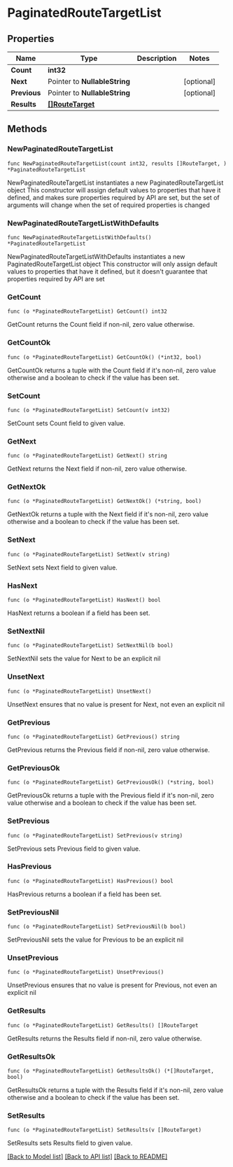# PaginatedRouteTargetList

## Properties

Name | Type | Description | Notes
------------ | ------------- | ------------- | -------------
**Count** | **int32** |  | 
**Next** | Pointer to **NullableString** |  | [optional] 
**Previous** | Pointer to **NullableString** |  | [optional] 
**Results** | [**[]RouteTarget**](RouteTarget.md) |  | 

## Methods

### NewPaginatedRouteTargetList

`func NewPaginatedRouteTargetList(count int32, results []RouteTarget, ) *PaginatedRouteTargetList`

NewPaginatedRouteTargetList instantiates a new PaginatedRouteTargetList object
This constructor will assign default values to properties that have it defined,
and makes sure properties required by API are set, but the set of arguments
will change when the set of required properties is changed

### NewPaginatedRouteTargetListWithDefaults

`func NewPaginatedRouteTargetListWithDefaults() *PaginatedRouteTargetList`

NewPaginatedRouteTargetListWithDefaults instantiates a new PaginatedRouteTargetList object
This constructor will only assign default values to properties that have it defined,
but it doesn't guarantee that properties required by API are set

### GetCount

`func (o *PaginatedRouteTargetList) GetCount() int32`

GetCount returns the Count field if non-nil, zero value otherwise.

### GetCountOk

`func (o *PaginatedRouteTargetList) GetCountOk() (*int32, bool)`

GetCountOk returns a tuple with the Count field if it's non-nil, zero value otherwise
and a boolean to check if the value has been set.

### SetCount

`func (o *PaginatedRouteTargetList) SetCount(v int32)`

SetCount sets Count field to given value.


### GetNext

`func (o *PaginatedRouteTargetList) GetNext() string`

GetNext returns the Next field if non-nil, zero value otherwise.

### GetNextOk

`func (o *PaginatedRouteTargetList) GetNextOk() (*string, bool)`

GetNextOk returns a tuple with the Next field if it's non-nil, zero value otherwise
and a boolean to check if the value has been set.

### SetNext

`func (o *PaginatedRouteTargetList) SetNext(v string)`

SetNext sets Next field to given value.

### HasNext

`func (o *PaginatedRouteTargetList) HasNext() bool`

HasNext returns a boolean if a field has been set.

### SetNextNil

`func (o *PaginatedRouteTargetList) SetNextNil(b bool)`

 SetNextNil sets the value for Next to be an explicit nil

### UnsetNext
`func (o *PaginatedRouteTargetList) UnsetNext()`

UnsetNext ensures that no value is present for Next, not even an explicit nil
### GetPrevious

`func (o *PaginatedRouteTargetList) GetPrevious() string`

GetPrevious returns the Previous field if non-nil, zero value otherwise.

### GetPreviousOk

`func (o *PaginatedRouteTargetList) GetPreviousOk() (*string, bool)`

GetPreviousOk returns a tuple with the Previous field if it's non-nil, zero value otherwise
and a boolean to check if the value has been set.

### SetPrevious

`func (o *PaginatedRouteTargetList) SetPrevious(v string)`

SetPrevious sets Previous field to given value.

### HasPrevious

`func (o *PaginatedRouteTargetList) HasPrevious() bool`

HasPrevious returns a boolean if a field has been set.

### SetPreviousNil

`func (o *PaginatedRouteTargetList) SetPreviousNil(b bool)`

 SetPreviousNil sets the value for Previous to be an explicit nil

### UnsetPrevious
`func (o *PaginatedRouteTargetList) UnsetPrevious()`

UnsetPrevious ensures that no value is present for Previous, not even an explicit nil
### GetResults

`func (o *PaginatedRouteTargetList) GetResults() []RouteTarget`

GetResults returns the Results field if non-nil, zero value otherwise.

### GetResultsOk

`func (o *PaginatedRouteTargetList) GetResultsOk() (*[]RouteTarget, bool)`

GetResultsOk returns a tuple with the Results field if it's non-nil, zero value otherwise
and a boolean to check if the value has been set.

### SetResults

`func (o *PaginatedRouteTargetList) SetResults(v []RouteTarget)`

SetResults sets Results field to given value.



[[Back to Model list]](../README.md#documentation-for-models) [[Back to API list]](../README.md#documentation-for-api-endpoints) [[Back to README]](../README.md)


